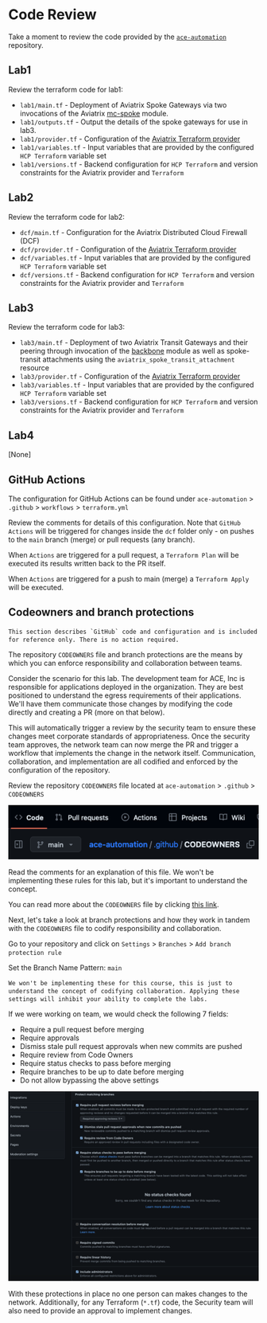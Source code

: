 # Code Review

Take a moment to review the code provided by the [`ace-automation`](https://github.com/AviatrixSystems/ace-automation) repository.

## Lab1

Review the terraform code for lab1:

- `lab1/main.tf` - Deployment of Aviatrix Spoke Gateways via two invocations of the Aviatrix [mc-spoke](https://registry.terraform.io/modules/terraform-aviatrix-modules/mc-spoke/aviatrix/latest) module.
- `lab1/outputs.tf` - Output the details of the spoke gateways for use in lab3.
- `lab1/provider.tf` - Configuration of the [Aviatrix Terraform provider](https://registry.terraform.io/providers/AviatrixSystems/aviatrix/latest/docs)
- `lab1/variables.tf` - Input variables that are provided by the configured `HCP Terraform` variable set
- `lab1/versions.tf` - Backend configuration for `HCP Terraform` and version constraints for the Aviatrix provider and `Terraform`

## Lab2

Review the terraform code for lab2:

- `dcf/main.tf` - Configuration for the Aviatrix Distributed Cloud Firewall (DCF)
- `dcf/provider.tf` - Configuration of the [Aviatrix Terraform provider](https://registry.terraform.io/providers/AviatrixSystems/aviatrix/latest/docs)
- `dcf/variables.tf` - Input variables that are provided by the configured `HCP Terraform` variable set
- `dcf/versions.tf` - Backend configuration for `HCP Terraform` and version constraints for the Aviatrix provider and `Terraform`

## Lab3

Review the terraform code for lab3:

- `lab3/main.tf` - Deployment of two Aviatrix Transit Gateways and their peering through invocation of the [backbone](https://registry.terraform.io/modules/terraform-aviatrix-modules/backbone/aviatrix/latest) module as well as spoke-transit attachments using the `aviatrix_spoke_transit_attachment` resource
- `lab3/provider.tf` - Configuration of the [Aviatrix Terraform provider](https://registry.terraform.io/providers/AviatrixSystems/aviatrix/latest/docs)
- `lab3/variables.tf` - Input variables that are provided by the configured `HCP Terraform` variable set
- `lab3/versions.tf` - Backend configuration for `HCP Terraform` and version constraints for the Aviatrix provider and `Terraform`

## Lab4

[None]

## GitHub Actions

The configuration for GitHub Actions can be found under `ace-automation` > `.github` > `workflows` > `terraform.yml`

Review the comments for details of this configuration. Note that `GitHub Actions` will be triggered for changes inside the `dcf` folder only - on pushes to the `main` branch (merge) or pull requests (any branch).

When `Actions` are triggered for a pull request, a `Terraform Plan` will be executed its results written back to the PR itself.

When `Actions` are triggered for a push to main (merge) a `Terraform Apply` will be executed.

## Codeowners and branch protections

```{note}
This section describes `GitHub` code and configuration and is included for reference only. There is no action required.
```

The repository `CODEOWNERS` file and branch protections are the means by which you can enforce responsibility and collaboration between teams.

Consider the scenario for this lab. The development team for ACE, Inc is responsible for applications deployed in the organization. They are best positioned to understand the egress requirements of their applications. We'll have them communicate those changes by modifying the code directly and creating a PR (more on that below).

This will automatically trigger a review by the security team to ensure these changes meet corporate standards of appropriateness. Once the security team approves, the network team can now merge the PR and trigger a workflow that implements the change in the network itself. Communication, collaboration, and implementation are all codified and enforced by the configuration of the repository.

Review the repository `CODEOWNERS` file located at `ace-automation` > `.github` > `CODEOWNERS`

![Codeowners](images/code-owners.png)

Read the comments for an explanation of this file. We won't be implementing these rules for this lab, but it's important to understand the concept.

You can read more about the `CODEOWNERS` file by clicking [this link](https://docs.github.com/en/repositories/managing-your-repositorys-settings-and-features/customizing-your-repository/about-code-owners).

Next, let's take a look at branch protections and how they work in tandem with the `CODEOWNERS` file to codify responsibility and collaboration.

Go to your repository and click on `Settings` > `Branches` > `Add branch protection rule`

Set the Branch Name Pattern: `main`

```{warning}
We won't be implementing these for this course, this is just to understand the concept of codifying collaboration. Applying these settings will inhibit your ability to complete the labs.
```

If we were working on team, we would check the following 7 fields:

- Require a pull request before merging
- Require approvals
- Dismiss stale pull request approvals when new commits are pushed
- Require review from Code Owners
- Require status checks to pass before merging
- Require branches to be up to date before merging
- Do not allow bypassing the above settings

![Protect](images/code-protect.png)

With these protections in place no one person can makes changes to the network. Additionally, for any Terraform (`*.tf`) code, the Security team will also need to provide an approval to implement changes.
